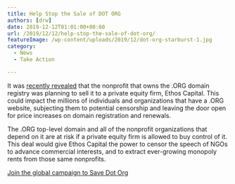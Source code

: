 ```yaml
---
title: Help Stop the Sale of DOT ORG
authors: [drw]
date: 2019-12-12T01:01:00+00:00
url: /2019/12/12/help-stop-the-sale-of-dot-org/
featureImage: /wp-content/uploads/2019/12/dot-org-starburst-1.jpg
category:
  - News
  - Take Action

---
```

It was [recently revealed][1] that the nonprofit that owns the .ORG domain registry was planning to sell it to a private equity firm, Ethos Capital. This could impact the millions of individuals and organizations that have a .ORG website, subjecting them to potential censorship and leaving the door open for price increases on domain registration and renewals.

The .ORG top-level domain and all of the nonprofit organizations that depend on it are at risk if a private equity firm is allowed to buy control of it. This deal would give Ethos Capital the power to censor the speech of NGOs to advance commercial interests, and to extract ever-growing monopoly rents from those same nonprofits.

[Join the global campaign to Save Dot Org][2]

 [1]: https://www.eff.org/deeplinks/2019/12/we-need-save-org-arbitrary-censorship-halting-private-equity-buy-out
 [2]: https://savedotorg.org/
